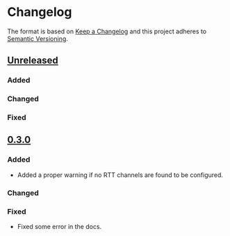 # Changelog

The format is based on [Keep a Changelog](https://keepachangelog.com/en/1.0.0/)
and this project adheres to [Semantic Versioning](https://semver.org/spec/v2.0.0.html).

## [Unreleased]

### Added

### Changed

### Fixed

## [0.3.0]

### Added

- Added a proper warning if no RTT channels are found to be configured.

### Changed

### Fixed

- Fixed some error in the docs.

[Unreleased]: https://github.com/probe-rs/probe-rs/compare/v0.3.0...master
[0.3.0]: https://github.com/probe-rs/probe-rs/releases/tag/v0.3.0
